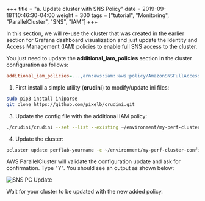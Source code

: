 +++
title = "a. Update cluster with SNS Policy"
date = 2019-09-18T10:46:30-04:00
weight = 300
tags = ["tutorial", "Monitoring", "ParallelCluster", "SNS", "IAM"]
+++

In this section, we will re-use the cluster that was created in the earlier section for Grafana dashboard visualization and just update the Identity and Access Management (IAM) policies to enable full SNS access to the cluster. 

You just need to update the **additional_iam_policies** section in the cluster configuration as follows:

```ini
additional_iam_policies=...,arn:aws:iam::aws:policy/AmazonSNSFullAccess
```

1. First install a simple utility (**crudini**) to modify/update ini files:

```bash
sudo pip3 install iniparse
git clone https://github.com/pixelb/crudini.git
```

3. Update the config file with the additional IAM policy:

```bash
./crudini/crudini --set --list --existing ~/environment/my-perf-cluster-config.ini "cluster default" additional_iam_policies arn:aws:iam::aws:policy/AmazonSNSFullAccess
```

4. Update the cluster:

```bash
pcluster update perflab-yourname -c ~/environment/my-perf-cluster-config.ini
```

AWS ParallelCluster will validate the configuration update and ask for confirmation. Type "Y". You should see an output as shown below:

![SNS PC Update](/images/monitoring/sns-pc-update.png)

Wait for your cluster to be updated with the new added policy.

